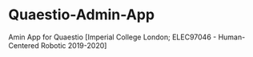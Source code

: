 # Quaestio-Admin-App
Amin App for Quaestio [Imperial College London; ELEC97046 - Human-Centered Robotic 2019-2020] 
